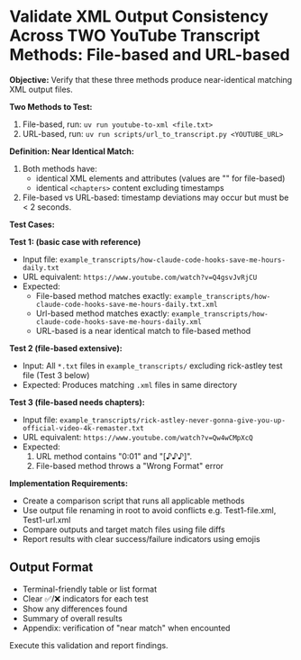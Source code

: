 # Validate XML Output Consistency Across TWO YouTube Transcript Methods: File-based and URL-based

**Objective:** Verify that these three methods produce near-identical matching XML output files.

**Two Methods to Test:**
1. File-based, run: `uv run youtube-to-xml <file.txt>`
2. URL-based, run: `uv run scripts/url_to_transcript.py <YOUTUBE_URL>`

**Definition: Near Identical Match:**
1. Both methods have:
   - identical XML elements and attributes (values are "" for file-based)
   - identical `<chapters>` content excluding timestamps
3. File-based vs URL-based: timestamp deviations may occur but must be < 2 seconds.

**Test Cases:**

**Test 1: (basic case with reference)**
- Input file: `example_transcripts/how-claude-code-hooks-save-me-hours-daily.txt`
- URL equivalent: `https://www.youtube.com/watch?v=Q4gsvJvRjCU`
- Expected:
   - File-based method matches exactly: `example_transcripts/how-claude-code-hooks-save-me-hours-daily.txt.xml`
   - Url-based method matches exactly: `example_transcripts/how-claude-code-hooks-save-me-hours-daily.xml`
   - URL-based is a near identical match to file-based method

**Test 2 (file-based extensive):**
- Input: All `*.txt` files in `example_transcripts/` excluding rick-astley test file (Test 3 below)
- Expected: Produces matching `.xml` files in same directory

**Test 3 (file-based needs chapters):**
- Input file: `example_transcripts/rick-astley-never-gonna-give-you-up-official-video-4k-remaster.txt`
- URL equivalent: `https://www.youtube.com/watch?v=Qw4wCMpXcQ`
- Expected:
   1. URL method contains "0:01" and "[♪♪♪]".
   2. File-based method throws a "Wrong Format" error

**Implementation Requirements:**
- Create a comparison script that runs all applicable methods
- Use output file renaming in root to avoid conflicts e.g. Test1-file.xml, Test1-url.xml
- Compare outputs and target match files using file diffs
- Report results with clear success/failure indicators using emojis

## Output Format
- Terminal-friendly table or list format
- Clear ✅/❌ indicators for each test
- Show any differences found
- Summary of overall results
- Appendix: verification of "near match" when encounted

Execute this validation and report findings.